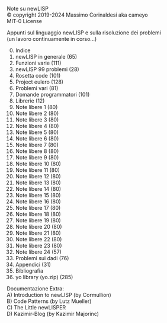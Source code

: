 Note su newLISP  
© copyright 2019-2024 Massimo Corinaldesi aka cameyo  
MIT-0 License  

Appunti sul linguaggio newLISP e sulla risoluzione dei problemi  
(un lavoro continuamente in corso...)  

00) Indice
01) newLISP in generale (65)
02) Funzioni varie (111)
03) newLISP 99 problemi (28)
04) Rosetta code (101)
05) Project eulero (128)
06) Problemi vari (81)
07) Domande programmatori (101)
08) Librerie (12)
09) Note libere 1 (80)
10) Note libere 2 (80)
11) Note libere 3 (80)
12) Note libere 4 (80)
13) Note libere 5 (80)
14) Note libere 6 (80)
15) Note libere 7 (80)
16) Note libere 8 (80)
17) Note libere 9 (80)
18) Note libere 10 (80)
19) Note libere 11 (80)
20) Note libere 12 (80)
21) Note libere 13 (80)
22) Note libere 14 (80)
23) Note libere 15 (80)
24) Note libere 16 (80)
25) Note libere 17 (80)
26) Note libere 18 (80)
27) Note libere 19 (80)
28) Note libere 20 (80)
29) Note libere 21 (80)
30) Note libere 22 (80)
31) Note libere 23 (80)
32) Note libere 24 (57)
96) Problemi sui dadi (76)
97) Appendici (31)
98) Bibliografia
99) yo library (yo.zip) (285)

Documentazione Extra:  
A) Introduction to newLISP (by Cormullion)  
B) Code Patterns (by Lutz Mueller)  
C) The Little newLISPER  
D) Kazimir-Blog (by Kazimir Majorinc)  
